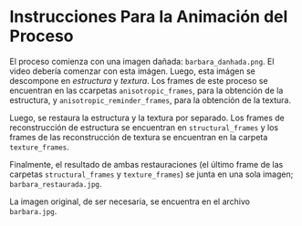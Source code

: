 # **Instrucciones Para la Animación del Proceso**

El proceso comienza con una imagen dañada: `barbara_danhada.png`. El video debería comenzar con esta imágen.
Luego, esta imágen se descompone en *estructura* y *textura*. Los frames de este proceso se encuentran en las ccarpetas
`anisotropic_frames`, para la obtención de la estructura, y `anisotropic_reminder_frames`, para la obtención de la textura.

Luego, se restaura la estructura y la textura por separado. Los frames de reconstrucción de estructura se encuentran en 
`structural_frames` y los frames de las reconstrucción de textura se encuentran en la carpeta `texture_frames`.

Finalmente, el resultado de ambas restauraciones (el último frame de las carpetas `structural_frames` y `texture_frames`)
se junta en una sola imagen; `barbara_restaurada.jpg`.

La imagen original, de ser necesaria, se encuentra en el archivo `barbara.jpg`.
